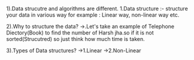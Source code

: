 1).Data strucutre and algorithms are different.
1.Data structure :- structure your data in various way 
for example : Linear way, non-linear way etc.

2).Why to structure the data?
->.Let's take an example of Telephone Diectory(Book) to find the number of Harsh jha.so if it is not sorted(Strucutred) so just think how much time is taken.


3).Types of Data structures?
->1.Linear
->2.Non-Linear